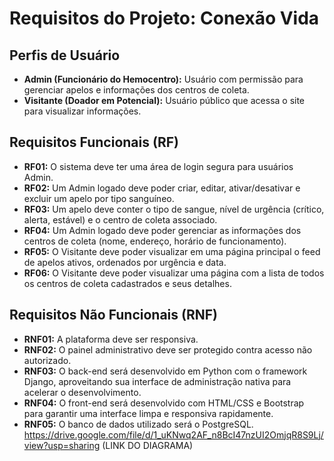 # Requisitos do Projeto: Conexão Vida

## Perfis de Usuário
- **Admin (Funcionário do Hemocentro):** Usuário com permissão para gerenciar apelos e informações dos centros de coleta.
- **Visitante (Doador em Potencial):** Usuário público que acessa o site para visualizar informações.

## Requisitos Funcionais (RF)
- **RF01:** O sistema deve ter uma área de login segura para usuários Admin.
- **RF02:** Um Admin logado deve poder criar, editar, ativar/desativar e excluir um apelo por tipo sanguíneo.
- **RF03:** Um apelo deve conter o tipo de sangue, nível de urgência (crítico, alerta, estável) e o centro de coleta associado.
- **RF04:** Um Admin logado deve poder gerenciar as informações dos centros de coleta (nome, endereço, horário de funcionamento).
- **RF05:** O Visitante deve poder visualizar em uma página principal o feed de apelos ativos, ordenados por urgência e data.
- **RF06:** O Visitante deve poder visualizar uma página com a lista de todos os centros de coleta cadastrados e seus detalhes.

## Requisitos Não Funcionais (RNF)
- **RNF01:** A plataforma deve ser responsiva.
- **RNF02:** O painel administrativo deve ser protegido contra acesso não autorizado.
- **RNF03:** O back-end será desenvolvido em Python com o framework Django, aproveitando sua interface de administração nativa para acelerar o desenvolvimento.
- **RNF04:** O front-end será desenvolvido com HTML/CSS e Bootstrap para garantir uma interface limpa e responsiva rapidamente.
- **RNF05:** O banco de dados utilizado será o PostgreSQL.
https://drive.google.com/file/d/1_uKNwq2AF_n8BcI47nzUI2OmjqR8S9Lj/view?usp=sharing (LINK DO DIAGRAMA)

